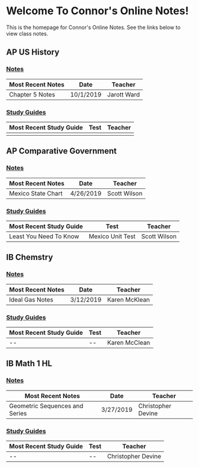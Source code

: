 # Welcome To Connor's Online Notes!
This is the homepage for  Connor's Online Notes. See the links below to view class notes.

## AP US History
### [Notes](articles/ap-comp-gov/index.html#notes)

| Most Recent Notes | Date | Teacher |
|--|--|--|
| Chapter 5 Notes | 10/1/2019 | Jarott Ward |

### [Study Guides](articles/ap-comp-gov/index.html#study-guides)
| Most Recent Study Guide | Test | Teacher |
|--|--|--|
| |  | |
## AP Comparative Government
### [Notes](articles/ap-comp-gov/index.html#notes)

| Most Recent Notes | Date | Teacher |
|--|--|--|
| Mexico State Chart | 4/26/2019 | Scott Wilson |

### [Study Guides](articles/ap-comp-gov/index.html#study-guides)
| Most Recent Study Guide | Test | Teacher |
|--|--|--|
| Least You Need To Know | Mexico Unit Test | Scott Wilson |

## IB Chemstry
### [Notes](articles/ib-chemistry/index.html#notes)
| Most Recent Notes | Date | Teacher |
|--|--|--|
| Ideal Gas Notes | 3/12/2019 | Karen McKlean |

### [Study Guides](articles/ib-chemistry/index.html#study-guides)
| Most Recent Study Guide | Test | Teacher |
|--|--|--|
| -- | -- | Karen McClean |

## IB Math 1 HL
### [Notes](articles/ib-math-hl-1/index.html#notes)
| Most Recent Notes | Date | Teacher |
|--|--|--|
| Geometric Sequences and Series | 3/27/2019 | Christopher Devine |

### [Study Guides](articles/ib-math-hl-1/index.html#study-guides)
| Most Recent Study Guide | Test | Teacher |
|--|--|--|
| -- | -- | Christopher Devine |
<!--stackedit_data:
eyJoaXN0b3J5IjpbMjI4NDk4OTc0LDEzNzcxMTM3MDksLTIxND
M5MjMyNDMsLTE4MTkwNTQ4NDMsMTQyODE1NDM1OSwxMDM2NzIw
MDQ4LDYxMzk3MDExNSw3NDIzNTkxNjYsODc3Njk4MzM4LDEwMj
cyNzM4MjksNzI2MzU1NjAwLC05NzIxODg4NDUsNjc1NjY5NzA1
LC01MDkzODk3MjcsODIyNTM2Mzg1LDI0NjU2Nzg1MSwyMDU2MD
k1NzkwLC0yMDAyMjM4NjQ4XX0=
-->